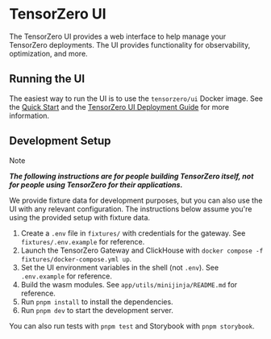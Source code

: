 # TensorZero UI

The TensorZero UI provides a web interface to help manage your TensorZero deployments.
The UI provides functionality for observability, optimization, and more.

## Running the UI

The easiest way to run the UI is to use the `tensorzero/ui` Docker image.
See the [Quick Start](https://www.tensorzero.com/docs/quickstart/) and the [TensorZero UI Deployment Guide](https://www.tensorzero.com/docs/ui/deployment/) for more information.

## Development Setup

> [!NOTE]
>
> **_The following instructions are for people building TensorZero itself, not for people using TensorZero for their applications._**

We provide fixture data for development purposes, but you can also use the UI with any relevant configuration.
The instructions below assume you're using the provided setup with fixture data.

1. Create a `.env` file in `fixtures/` with credentials for the gateway. See `fixtures/.env.example` for reference.
2. Launch the TensorZero Gateway and ClickHouse with `docker compose -f fixtures/docker-compose.yml up`.
3. Set the UI environment variables in the shell (not `.env`). See `.env.example` for reference.
4. Build the wasm modules. See `app/utils/minijinja/README.md` for reference.
5. Run `pnpm install` to install the dependencies.
6. Run `pnpm dev` to start the development server.

You can also run tests with `pnpm test` and Storybook with `pnpm storybook`.
